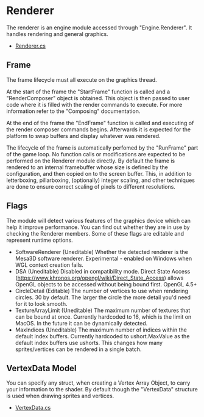 # Renderer

The renderer is an engine module accessed through "Engine.Renderer". It handles rendering and general graphics.

- [Renderer.cs](Emotion/Graphics/Renderer.cs)

## Frame

The frame lifecycle must all execute on the graphics thread.

At the start of the frame the "StartFrame" function is called and a "RenderComposer" object is obtained. This object is then passed
to user code where it is filled with the render commands to execute. For more information refer to the "Composing" documentation.

At the end of the frame the "EndFrame" function is called and executing of the render composer commands begins. Afterwards it is expected for the
platform to swap buffers and display whatever was rendered.

The lifecycle of the frame is automatically perfomed by the "RunFrame" part of the game loop. No function calls or modifications are expected to be performed on the Renderer module directly.
By default the frame is rendered to an internal framebuffer whose size is defined by the configuration, and then copied on to the screen buffer. This, in addition to
letterboxing, pillarboxing, (optionally) integer scaling, and other techniques are done to ensure correct scaling of pixels to different resolutions.

## Flags

The module will detect various features of the graphics device which can help it improve performance. You can find out whether they are in use by checking the Renderer members.
Some of these flags are editable and represent runtime options.

- SoftwareRenderer (Uneditable)
    Whether the detected renderer is the Mesa3D software renderer.
    Experimental - enabled on Windows when WGL context creation fails.
- DSA (Uneditable) Disabled in compatibility mode.
    Direct State Access (https://www.khronos.org/opengl/wiki/Direct_State_Access) allows OpenGL objects to be accessed without being bound first.
    OpenGL 4.5+
- CircleDetail (Editable)
    The number of vertices to use when rendering circles. 30 by default. The larger the circle the more detail you'd need for it to look smooth.
- TextureArrayLimit (Uneditable)
    The maximum number of textures that can be bound at once.
    Currently hardcoded to 16, which is the limit on MacOS. In the future it can be dynamically detected.
- MaxIndices (Uneditable)
    The maximum number of indices within the default index buffers.
    Currently hardcoded to ushort.MaxValue as the default index buffers use ushorts.
    This changes how many sprites/vertices can be rendered in a single batch.

## VertexData Model

You can specify any struct, when creating a Vertex Array Object, to carry your information to the shader. By default though the "VertexData" structure is used
when drawing sprites and vertices.

- [VertexData.cs](Emotion/Graphics/Data/VertexData.cs)
